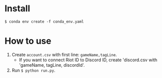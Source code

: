 # Install

```
$ conda env create -f conda_env.yaml
```

# How to use

1. Create `account.csv` with first line: `gameName,tagLine`.
   * If you want to connect Riot ID to Discord ID, create 'discord.csv with 'gameName, tagLine, discordId'.
2. Run `$ python run.py`.
